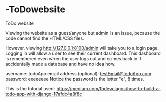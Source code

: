# -ToDowebsite
 ToDo website
 
 Viewing the website as a guest/anyone but admin is an issue, because the code cannot find the HTML/CSS files. 

However, viewing http://127.0.0.1:8100/admin will take you to a login page. Logging in will allow a user to see their current dashboard.
This dashboard is remembered even when the user logs out and comes back in. I accidentally made a database and have no idea how.

username: todoApp
email address (optional): testEmail@todoApp.com
password: eeeeeeee
Notice the password is the letter "e", 8 times.

This is the tutorial used:
https://medium.com/fbdevclagos/how-to-build-a-todo-app-with-django-17afdc4a8f8c
